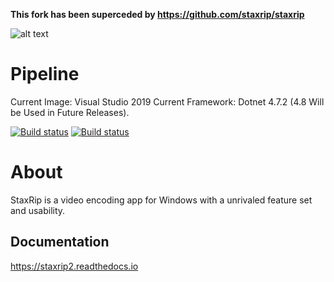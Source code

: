 **This fork has been superceded by <https://github.com/staxrip/staxrip>**

![alt text](https://github.com/Revan654/staxrip/blob/master/docs/screenshots/_Main.png "Main Window")

# Pipeline

Current Image: Visual Studio 2019
Current Framework: Dotnet 4.7.2 (4.8 Will be Used in Future Releases).

[![Build status](https://ci.appveyor.com/api/projects/status/j0alakgd5ahkyjmw?svg=true)](https://ci.appveyor.com/project/Revan654/staxrip)
[![Build status](https://ci.appveyor.com/api/projects/status/j0alakgd5ahkyjmw/branch/master?svg=true)](https://ci.appveyor.com/project/Revan654/staxrip/branch/master)


# About

StaxRip is a video encoding app for Windows with a unrivaled feature set and usability.

## Documentation

https://staxrip2.readthedocs.io
